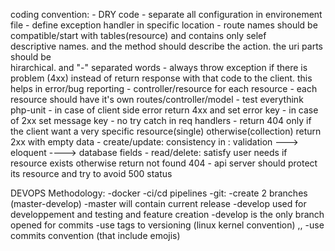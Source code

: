 coding convention:
    - DRY code
    - separate all configuration in environement file
    - define exception handler in specific location
    - route names should be compatible/start with tables(resource) and contains only selef  
        descriptive names. and the method should describe the action. the uri parts should be    
        hirarchical. and "-" separated words
    - always throw exception if there is problem (4xx) instead of return response with that 
        code to the client. this helps in error/bug reporting
    - controller/resource for each resource
    - each resource should have it's own routes/controller/model
    - test everythink php-unit
    - in case of client side error return 4xx and set error key
    - in case of 2xx set message key
    - no try catch in req handlers
    - return 404 only if the client want a very specific resource(single) otherwise(collection) return 2xx with empty data
    - create/update:
        consistency in : validation ---> eloquent ----> database fields
    - read/delete:
        satisfy user needs if resource exists otherwise return not found 404
    - api server should protect its resource and try to avoid 500 status
    
DEVOPS Methodology:
    -docker
    -ci/cd pipelines
    -git:
        -create 2 branches (master-develop)
            -master will contain current release
            -develop used for developpement and testing and feature creation
        -develop is the only branch opened for commits
        -use tags to versioning (linux kernel convention) <major>,<minor>,<patch>
        -use commits convention (that include emojis)